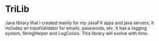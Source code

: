 # TriLib
Java library that I created mainly for my JavaFX apps and java servers. It includes an InputValidator for emails, passwords, etc. It has a logging system, StringHelper and LogColors. This library will evolve with time.
